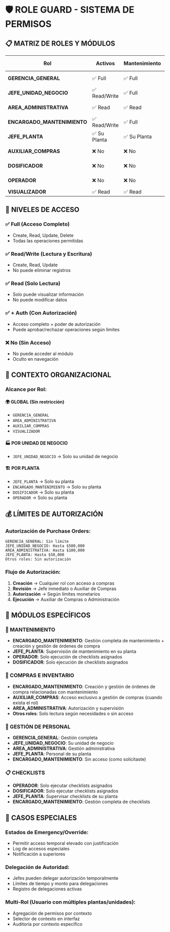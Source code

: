 # 🛡️ ROLE GUARD - SISTEMA DE PERMISOS

## 📋 MATRIZ DE ROLES Y MÓDULOS

| Rol | Activos | Mantenimiento | Órdenes Trabajo | Compras | Inventario | Personal | Checklists | Reportes | Config |
|-----|---------|---------------|-----------------|---------|------------|----------|------------|----------|--------|
| **GERENCIA_GENERAL** | ✅ Full | ✅ Full | ✅ Full + Auth | ✅ Full + Auth | ✅ Full | ✅ Full | ✅ Full | ✅ Full | ✅ Full |
| **JEFE_UNIDAD_NEGOCIO** | ✅ Read/Write | ✅ Full | ✅ Full + Auth | ✅ Read + Auth | ✅ Read/Write | ✅ Su Unidad | ✅ Full | ✅ Full | ❌ No |
| **AREA_ADMINISTRATIVA** | ✅ Read | ✅ Read | ✅ Full + Auth | ✅ Full + Auth | ✅ Full | ✅ Full | ❌ No | ✅ Admin | ✅ Básica |
| **ENCARGADO_MANTENIMIENTO** | ✅ Read/Write | ✅ Full | ✅ Full | ✅ Read/Write | ✅ Read/Write | ❌ No | ✅ Full | ✅ Mant | ❌ No |
| **JEFE_PLANTA** | ✅ Su Planta | ✅ Su Planta | ✅ Su Planta | ✅ Read | ✅ Su Planta | ✅ Su Planta | ✅ Su Planta | ✅ Su Planta | ❌ No |
| **AUXILIAR_COMPRAS** | ❌ No | ❌ No | ❌ No | ✅ Full | ✅ Full | ❌ No | ❌ No | ✅ Compras | ❌ No |
| **DOSIFICADOR** | ❌ No | ❌ No | ❌ No | ❌ No | ❌ No | ❌ No | ✅ Solo Ejecutar | ❌ No | ❌ No |
| **OPERADOR** | ❌ No | ❌ No | ❌ No | ❌ No | ❌ No | ❌ No | ✅ Solo Ejecutar | ❌ No | ❌ No |
| **VISUALIZADOR** | ✅ Read | ✅ Read | ✅ Read | ✅ Read | ✅ Read | ❌ No | ✅ Read | ✅ Read | ❌ No |

## 🔐 NIVELES DE ACCESO

### **✅ Full (Acceso Completo)**
- Create, Read, Update, Delete
- Todas las operaciones permitidas

### **✅ Read/Write (Lectura y Escritura)**
- Create, Read, Update
- No puede eliminar registros

### **✅ Read (Solo Lectura)**
- Solo puede visualizar información
- No puede modificar datos

### **✅ + Auth (Con Autorización)**
- Acceso completo + poder de autorización
- Puede aprobar/rechazar operaciones según límites

### **❌ No (Sin Acceso)**
- No puede acceder al módulo
- Oculto en navegación

## 🏢 CONTEXTO ORGANIZACIONAL

### **Alcance por Rol:**

#### **🌍 GLOBAL (Sin restricción)**
- `GERENCIA_GENERAL`
- `AREA_ADMINISTRATIVA` 
- `AUXILIAR_COMPRAS`
- `VISUALIZADOR`

#### **🏭 POR UNIDAD DE NEGOCIO**
- `JEFE_UNIDAD_NEGOCIO` → Solo su unidad de negocio

#### **🏗️ POR PLANTA**
- `JEFE_PLANTA` → Solo su planta
- `ENCARGADO_MANTENIMIENTO` → Solo su planta
- `DOSIFICADOR` → Solo su planta  
- `OPERADOR` → Solo su planta

## 💰 LÍMITES DE AUTORIZACIÓN

### **Autorización de Purchase Orders:**
```
GERENCIA_GENERAL: Sin límite
JEFE_UNIDAD_NEGOCIO: Hasta $500,000
AREA_ADMINISTRATIVA: Hasta $100,000  
JEFE_PLANTA: Hasta $50,000
Otros roles: Sin autorización
```

### **Flujo de Autorización:**
1. **Creación** → Cualquier rol con acceso a compras
2. **Revisión** → Jefe inmediato o Auxiliar de Compras
3. **Autorización** → Según límites monetarios
4. **Ejecución** → Auxiliar de Compras o Administración

## 📱 MÓDULOS ESPECÍFICOS

### **🔧 MANTENIMIENTO**
- **ENCARGADO_MANTENIMIENTO**: Gestión completa de mantenimiento + creación y gestión de órdenes de compra
- **JEFE_PLANTA**: Supervisión de mantenimiento en su planta
- **OPERADOR**: Solo ejecución de checklists asignados
- **DOSIFICADOR**: Solo ejecución de checklists asignados

### **🛒 COMPRAS E INVENTARIO** 
- **ENCARGADO_MANTENIMIENTO**: Creación y gestión de órdenes de compra relacionadas con mantenimiento
- **AUXILIAR_COMPRAS**: Acceso exclusivo a gestión de compras (cuando exista el rol)
- **AREA_ADMINISTRATIVA**: Autorización y supervisión
- **Otros roles**: Solo lectura según necesidades o sin acceso

### **👥 GESTIÓN DE PERSONAL**
- **GERENCIA_GENERAL**: Gestión completa
- **JEFE_UNIDAD_NEGOCIO**: Su unidad de negocio
- **AREA_ADMINISTRATIVA**: Gestión administrativa
- **JEFE_PLANTA**: Personal de su planta
- **ENCARGADO_MANTENIMIENTO**: Sin acceso (como solicitaste)

### **📋 CHECKLISTS**
- **OPERADOR**: Solo ejecutar checklists asignados
- **DOSIFICADOR**: Solo ejecutar checklists asignados
- **JEFE_PLANTA**: Supervisar checklists de su planta
- **ENCARGADO_MANTENIMIENTO**: Gestión completa de checklists

## 🚨 CASOS ESPECIALES

### **Estados de Emergency/Override:**
- Permitir acceso temporal elevado con justificación
- Log de accesos especiales
- Notificación a superiores

### **Delegación de Autoridad:**
- Jefes pueden delegar autorización temporalmente
- Límites de tiempo y monto para delegaciones
- Registro de delegaciones activas

### **Multi-Rol (Usuario con múltiples plantas/unidades):**
- Agregación de permisos por contexto
- Selector de contexto en interfaz
- Auditoría por contexto específico